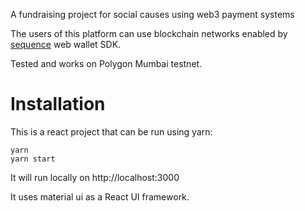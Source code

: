 A fundraising project for social causes using web3 payment systems

The users of this platform can use blockchain networks enabled by [sequence](https://github.com/0xsequence) web wallet SDK.

Tested and works on Polygon Mumbai testnet. 

# Installation

This is a react project that can be run using yarn:

```
yarn
yarn start
```

It will run locally on http://localhost:3000

It uses material ui as a React UI framework.